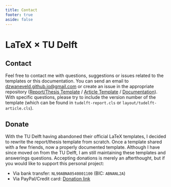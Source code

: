 ```yaml
---
title: Contact
footer: true
aside: false
---
```


# LaTeX × TU Delft

## Contact

Feel free to contact me with questions, suggestions or issues related to the templates or this documentation. You can send an email to [dzwaneveld.github.io@gmail.com](mailto:dzwaneveld.github.io@gmail.com) or create an issue in the appropriate repository ([Report/Thesis Template](https://github.com/dzwaneveld/tudelft-report-thesis-template) / [Article Template](https://github.com/dzwaneveld/tudelft-article-template) / [Documentation](https://github.com/dzwaneveld/dzwaneveld.github.io)). With specific questions, please try to include the version number of the template (which can be found in `tudelft-report.cls` or `layout/tudelft-article.cls`).

## Donate

With the TU Delft having abandoned their official LaTeX templates, I decided to rewrite the report/thesis template from scratch. Once a template shared with a few friends, now a properly documented template. Although I have since moved on from the TU Delft, I am still maintaining these templates and answerings questions. Accepting donations is merely an afterthought, but if you would like to support this personal project:

- Via bank transfer: `NL90ABNA0540801100` (BIC: `ABNANL2A`)
- Via PayPal/Credit card: [Donation link](https://www.paypal.com/donate/?hosted_button_id=G52E9NEM7T6ZG) 